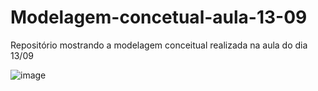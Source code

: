 # Modelagem-concetual-aula-13-09
Repositório mostrando a modelagem conceitual realizada na aula do dia 13/09

![image](https://github.com/Georgegomes1918/Modelagem-concetual-aula-13-09/assets/142853919/17309e51-6d15-40a2-8636-2c451822271b)
